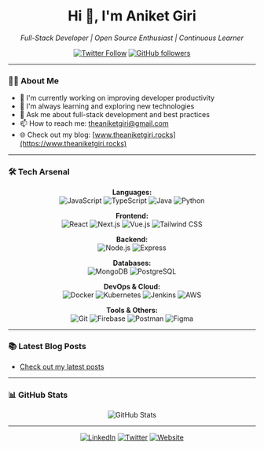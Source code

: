 <h1 align="center">Hi 👋, I'm Aniket Giri</h1>

<p align="center">
  <em>Full-Stack Developer | Open Source Enthusiast | Continuous Learner</em>
</p>

<p align="center">
  <a href="https://twitter.com/theaniketgiri" target="_blank"><img src="https://img.shields.io/twitter/follow/theaniketgiri?style=social" alt="Twitter Follow" /></a>
  <a href="https://github.com/theaniketgiri" target="_blank"><img src="https://img.shields.io/github/followers/theaniketgiri?label=follow&style=social" alt="GitHub followers" /></a>
</p>

---

### 👨‍💻 About Me

- 🔭 I'm currently working on improving developer productivity
- 🌱 I'm always learning and exploring new technologies
- 💬 Ask me about full-stack development and best practices
- 📫 How to reach me: [theaniketgiri@gmail.com](mailto:theaniketgiri@gmail.com)
- 🌐 Check out my blog: [www.theaniketgiri.rocks](https://www.theaniketgiri.rocks)

---

### 🛠️ Tech Arsenal



<p align="center">
  <b>Languages:</b><br>
  <img src="https://img.shields.io/badge/-JavaScript-F7DF1E?style=for-the-badge&logo=javascript&logoColor=black" alt="JavaScript" />
  <img src="https://img.shields.io/badge/-TypeScript-3178C6?style=for-the-badge&logo=typescript&logoColor=white" alt="TypeScript" />
  <img src="https://img.shields.io/badge/-Java-007396?style=for-the-badge&logo=java&logoColor=white" alt="Java" />
  <img src="https://img.shields.io/badge/-Python-3776AB?style=for-the-badge&logo=python&logoColor=white" alt="Python" />
</p>

<p align="center">
  <b>Frontend:</b><br>
  <img src="https://img.shields.io/badge/-React-61DAFB?style=for-the-badge&logo=react&logoColor=black" alt="React" />
  <img src="https://img.shields.io/badge/-Next.js-000000?style=for-the-badge&logo=next.js&logoColor=white" alt="Next.js" />
  <img src="https://img.shields.io/badge/-Vue.js-4FC08D?style=for-the-badge&logo=vue.js&logoColor=white" alt="Vue.js" />
  <img src="https://img.shields.io/badge/-Tailwind_CSS-38B2AC?style=for-the-badge&logo=tailwind-css&logoColor=white" alt="Tailwind CSS" />
</p>

<p align="center">
  <b>Backend:</b><br>
  <img src="https://img.shields.io/badge/-Node.js-339933?style=for-the-badge&logo=node.js&logoColor=white" alt="Node.js" />
  <img src="https://img.shields.io/badge/-Express-000000?style=for-the-badge&logo=express&logoColor=white" alt="Express" />
</p>

<p align="center">
  <b>Databases:</b><br>
  <img src="https://img.shields.io/badge/-MongoDB-47A248?style=for-the-badge&logo=mongodb&logoColor=white" alt="MongoDB" />
  <img src="https://img.shields.io/badge/-PostgreSQL-336791?style=for-the-badge&logo=postgresql&logoColor=white" alt="PostgreSQL" />
</p>

<p align="center">
  <b>DevOps & Cloud:</b><br>
  <img src="https://img.shields.io/badge/-Docker-2496ED?style=for-the-badge&logo=docker&logoColor=white" alt="Docker" />
  <img src="https://img.shields.io/badge/-Kubernetes-326CE5?style=for-the-badge&logo=kubernetes&logoColor=white" alt="Kubernetes" />
  <img src="https://img.shields.io/badge/-Jenkins-D24939?style=for-the-badge&logo=jenkins&logoColor=white" alt="Jenkins" />
  <img src="https://img.shields.io/badge/-AWS-232F3E?style=for-the-badge&logo=amazon-aws&logoColor=white" alt="AWS" />
</p>

<p align="center">
  <b>Tools & Others:</b><br>
  <img src="https://img.shields.io/badge/-Git-F05032?style=for-the-badge&logo=git&logoColor=white" alt="Git" />
  <img src="https://img.shields.io/badge/-Firebase-FFCA28?style=for-the-badge&logo=firebase&logoColor=black" alt="Firebase" />
  <img src="https://img.shields.io/badge/-Postman-FF6C37?style=for-the-badge&logo=postman&logoColor=white" alt="Postman" />
  <img src="https://img.shields.io/badge/-Figma-F24E1E?style=for-the-badge&logo=figma&logoColor=white" alt="Figma" />
</p>


---


### 📚 Latest Blog Posts

<!-- BLOG-POST-LIST:START -->
- [Check out my latest posts](https://www.theaniketgiri.rocks/blog)
<!-- BLOG-POST-LIST:END -->

---

### 📊 GitHub Stats

<p align="center">
  <img src="https://github-readme-stats.vercel.app/api?username=theaniketgiri&show_icons=true&theme=radical" alt="GitHub Stats" />
</p>

---

<p align="center">
  <a href="https://linkedin.com/in/theaniketgiri" target="_blank"><img src="https://img.shields.io/badge/-LinkedIn-0077B5?style=flat-square&logo=linkedin&logoColor=white" alt="LinkedIn" /></a>
  <a href="https://twitter.com/theaniketgiri" target="_blank"><img src="https://img.shields.io/badge/-Twitter-1DA1F2?style=flat-square&logo=twitter&logoColor=white" alt="Twitter" /></a>
  <a href="https://www.theaniketgiri.rocks" target="_blank"><img src="https://img.shields.io/badge/-Website-4285F4?style=flat-square&logo=google-chrome&logoColor=white" alt="Website" /></a>
</p>
